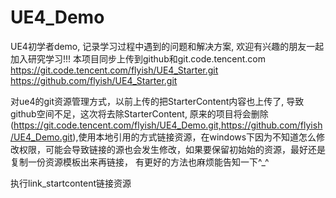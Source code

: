 # UE4_Demo
UE4初学者demo, 记录学习过程中遇到的问题和解决方案, 欢迎有兴趣的朋友一起加入研究学习!!!
本项目同步上传到github和git.code.tencent.com
https://git.code.tencent.com/flyish/UE4_Starter.git
https://github.com/flyish/UE4_Starter.git

对ue4的git资源管理方式，以前上传的把StarterContent内容也上传了, 导致github空间不足，这次将去除StarterContent, 原来的项目将会删除(https://git.code.tencent.com/flyish/UE4_Demo.git,https://github.com/flyish/UE4_Demo.git),使用本地引用的方式链接资源，在windows下因为不知道怎么修改权限，可能会导致链接的源也会发生修改，如果要保留初始始的资源，最好还是复制一份资源模板出来再链接， 有更好的方法也麻烦能告知一下^_^

执行link_startcontent链接资源